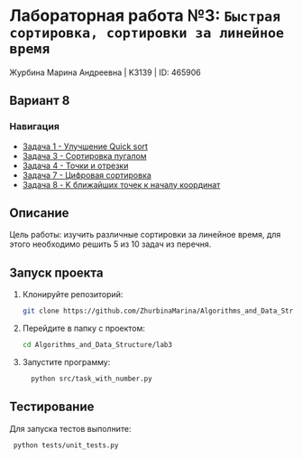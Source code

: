 # Лабораторная работа №3: `Быстрая сортировка, сортировки за линейное время`

Журбина Марина Андреевна | K3139 | ID: 465906
## Вариант 8
### Навигация

- [Задача 1 -  Улучшение Quick sort](task1/task1.md)
- [Задача 3 -  Сортировка пугалом](task3/task3.md)
- [Задача 4 - Точки и отрезки](task4/task4.md)
- [Задача 7 - Цифровая сортировка](task7/task7.md)
- [Задача 8 - K ближайших точек к началу координат](task8/task8.md)

## Описание

Цель работы: изучить различные сортировки за линейное время, для этого необходимо решить 5 из 10 задач из перечня.

## Запуск проекта
1. Клонируйте репозиторий:
   ```bash
   git clone https://github.com/ZhurbinaMarina/Algorithms_and_Data_Structure.git
   ```
2. Перейдите в папку с проектом:
   ```bash
   cd Algorithms_and_Data_Structure/lab3
   ```
3. Запустите программу:
   ```bash
     python src/task_with_number.py
   ```

## Тестирование
Для запуска тестов выполните:
```bash
 python tests/unit_tests.py
```